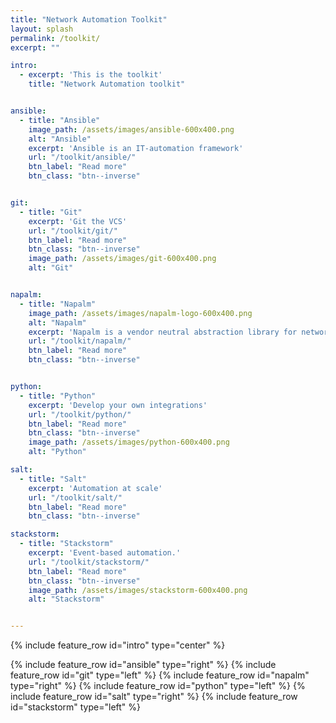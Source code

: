 ```yaml
---
title: "Network Automation Toolkit"
layout: splash
permalink: /toolkit/
excerpt: ""

intro:
  - excerpt: 'This is the toolkit'
    title: "Network Automation toolkit"


ansible:
  - title: "Ansible"
    image_path: /assets/images/ansible-600x400.png
    alt: "Ansible"
    excerpt: 'Ansible is an IT-automation framework'
    url: "/toolkit/ansible/"
    btn_label: "Read more"
    btn_class: "btn--inverse"


git:
  - title: "Git"
    excerpt: 'Git the VCS'
    url: "/toolkit/git/"
    btn_label: "Read more"
    btn_class: "btn--inverse"
    image_path: /assets/images/git-600x400.png
    alt: "Git"


napalm:
  - title: "Napalm"
    image_path: /assets/images/napalm-logo-600x400.png
    alt: "Napalm"
    excerpt: 'Napalm is a vendor neutral abstraction library for network devices'
    url: "/toolkit/napalm/"
    btn_label: "Read more"
    btn_class: "btn--inverse"


python:
  - title: "Python"
    excerpt: 'Develop your own integrations'
    url: "/toolkit/python/"
    btn_label: "Read more"
    btn_class: "btn--inverse"
    image_path: /assets/images/python-600x400.png
    alt: "Python"

salt:
  - title: "Salt"
    excerpt: 'Automation at scale'
    url: "/toolkit/salt/"
    btn_label: "Read more"
    btn_class: "btn--inverse"

stackstorm:
  - title: "Stackstorm"
    excerpt: 'Event-based automation.'
    url: "/toolkit/stackstorm/"
    btn_label: "Read more"
    btn_class: "btn--inverse"
    image_path: /assets/images/stackstorm-600x400.png
    alt: "Stackstorm"


---
```


{% include feature_row id="intro" type="center" %}

{% include feature_row id="ansible" type="right" %}
{% include feature_row id="git" type="left" %}
{% include feature_row id="napalm" type="right" %}
{% include feature_row id="python" type="left" %}
{% include feature_row id="salt" type="right" %}
{% include feature_row id="stackstorm" type="left" %}
